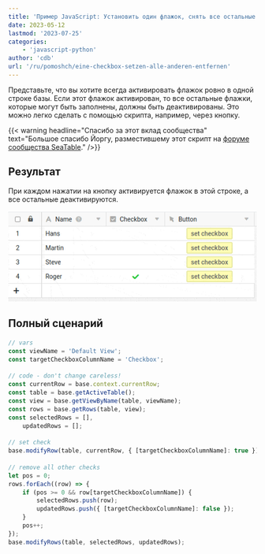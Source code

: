 ```yaml
---
title: 'Пример JavaScript: Установить один флажок, снять все остальные'
date: 2023-05-12
lastmod: '2023-07-25'
categories:
    - 'javascript-python'
author: 'cdb'
url: '/ru/pomoshch/eine-checkbox-setzen-alle-anderen-entfernen'
---
```


Представьте, что вы хотите всегда активировать флажок ровно в одной строке базы. Если этот флажок активирован, то все остальные флажки, которые могут быть заполнены, должны быть деактивированы. Это можно легко сделать с помощью скрипта, например, через кнопку.

{{< warning  headline="Спасибо за этот вклад сообщества"  text="Большое спасибо Йоргу, разместившему этот скрипт на [форуме сообщества SeaTable](https://forum.seatable.com/t/tutorial-default-column-with-simple-js-script/2266)." />}}

## Результат

При каждом нажатии на кнопку активируется флажок в этой строке, а все остальные деактивируются.

![Установка флажка с помощью JavaScript](images/seatable-javascript-set-checkbox.gif)

## Полный сценарий

```js
// vars
const viewName = 'Default View';
const targetCheckboxColumnName = 'Checkbox';

// code - don't change careless!
const currentRow = base.context.currentRow;
const table = base.getActiveTable();
const view = base.getViewByName(table, viewName);
const rows = base.getRows(table, view);
const selectedRows = [],
    updatedRows = [];

// set check
base.modifyRow(table, currentRow, { [targetCheckboxColumnName]: true });

// remove all other checks
let pos = 0;
rows.forEach((row) => {
    if (pos >= 0 && row[targetCheckboxColumnName]) {
        selectedRows.push(row);
        updatedRows.push({ [targetCheckboxColumnName]: false });
    }
    pos++;
});
base.modifyRows(table, selectedRows, updatedRows);
```
